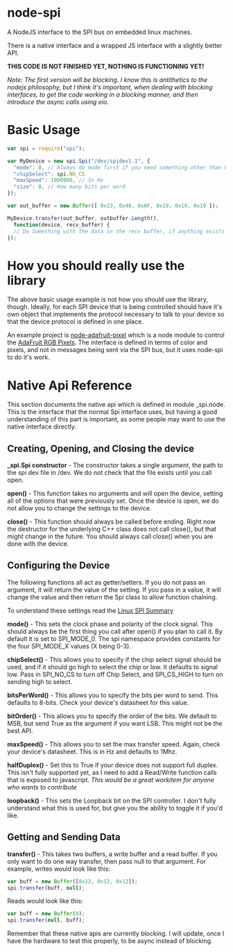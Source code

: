 node-spi
========

A NodeJS interface to the SPI bus on embedded linux machines.

There is a native interface and a wrapped JS interface with a slightly
better API.

**THIS CODE IS NOT FINISHED YET, NOTHING IS FUNCTIONING YET!**

*Note: The first version will be blocking.  I know this is antithetics to
the nodejs philosophy, but I think it's important, when dealing with blocking
interfaces, to get the code working in a blocking manner, and then introduce
the async calls using eio.*

Basic Usage
===========

```javascript
var spi = require("spi");

var MyDevice = new spi.Spi("/dev/spidev1.1", {
  "mode": 0, // Always do mode first if you need something other than Mode 0
  "chipSelect": spi.NO_CS
  "maxSpeed": 1000000, // In Hz
  "size": 8, // How many bits per word
});

var out_buffer = new Buffer([ 0x23, 0x48, 0xAF, 0x19, 0x19, 0x19 ]);

MyDevice.transfer(out_buffer, outbuffer.Length(),
  function(device, recv_buffer) {
  // Do Something with the data in the recv buffer, if anything exists
});
```

How you should **really** use the library
=========================================

The above basic usage example is not how you should use the library, though.
Ideally, for each SPI device that is being controlled should have it's own
object that implements the protocol necessary to talk to your device so that
the device protocol is defined in one place.

An example project is
[node-adafruit-pixel](https://github.com/RussTheAerialist/node-adafruit-pixel)
which is a node module to control the
[AdaFruit RGB Pixels](http://www.adafruit.com/products/738).  The interface is
defined in terms of color and pixels, and not in messages being sent via the
SPI bus, but it uses node-spi to do it's work.

Native Api Reference
====================

This section documents the native api which is defined in module \_spi.node.
This is the interface that the normal Spi interface uses, but having a good
understanding of this part is important, as some people may want to use the
native interface directly.

Creating, Opening, and Closing the device
-----------------------------------------

**\_spi.Spi constructor** - The constructor takes a single argument, the path
to the spi dev file in /dev.  We do not check that the file exists until you
call open.

**open()** - This function takes no arguments and will open the device, setting
all of the options that were previously set.  Once the device is open, we do not
allow you to change the settings to the device.

**close()** - This function should always be called before ending.  Right now
the destructor for the underlying C++ class does not call close(), but that
might change in the future.  You should always call close() when you are done
with the device.

Configuring the Device
----------------------

The following functions all act as getter/setters.  If you do not pass an
argument, it will return the value of the setting.  If you pass in a value,
it will change the value and then return the Spi class to allow function
chaining.

To understand these settings read the
[Linux SPI Summary](http://www.mjmwired.net/kernel/Documentation/spi/spi-summary)

**mode()** - This sets the clock phase and polarity of the clock signal.  This
should always be the first thing you call after open() if you plan to call it.
By default it is set to SPI_MODE_0.  The spi namespace provides constants for
the four SPI_MODE_X values (X being 0-3).

**chipSelect()** - This allows you to specify if the chip select signal should
be used, and if it should go high to select the chip or low.  It defaults to
signal low.  Pass in SPI_NO_CS to turn off Chip Select, and SPI_CS_HIGH to
turn on sending high to select.

**bitsPerWord()** - This allows you to specify the bits per word to send.
This defaults to 8-bits.  Check your device's datasheet for this value.

**bitOrder()** - This allows you to specify the order of the bits.  We default
to MSB, but send True as the argument if you want LSB.  This might not be the
best API.

**maxSpeed()** - This allows you to set the max transfer speed.  Again, check
your device's datasheet.  This is in Hz and defaults to 1Mhz.

**halfDuplex()** - Set this to True if your device does not support full duplex.
This isn't fully supported yet, as I need to add a Read/Write function calls that
is exposed to javascript. *This would be a great workitem for anyone who wants
to contribute*

**loopback()** - This sets the Loopback bit on the SPI controller.  I don't
fully understand what this is used for, but give you the ability to toggle it
if you'd like.

Getting and Sending Data
------------------------

**transfer()** - This takes two buffers, a write buffer and a read buffer.
If you only want to do one way transfer, then pass null to that argument.  For
example, writes would look like this:

```javascript
var buff = new Buffer([0x12, 0x12, 0x12]);
spi.transfer(buff, null);
```

Reads would look like this:

```javascript
var buff = new Buffer(8);
spi.transfer(null, buff);
```

Remember that these native apis are currently blocking.  I will update, once I
have the hardware to test this properly, to be async instead of blocking.
